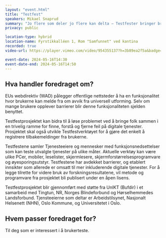 ```yaml
---
layout: "event.html"
title: "Testfest"
speakers: Mikael Snaprud
summary: "Jo flere som deler jo flere kan delta – Testfester bringer brukere og utviklere sammen for inkluderende digitale tjenester"
privacy: public

location-type: hybrid
location-name: Fyrstikkalléen 1, Rom "Samfunnet" ved kantina
recorded: true
video-url: https://player.vimeo.com/video/954355137?h=3b89ea2f5a&badge=0&autopause=0&player_id=0&app_id=58479&texttrack=no

event-date: 2024-05-16T14:30
event-date-end: 2024-05-16T14:50
---
```


## Hva handler foredraget om?

EUs webdirektiv (WAD) pålegger offentlige nettsteder å ha en
funksjonalitet hvor brukerne kan melde fra om avvik fra universell
utforming. Selv om mange brukere opplever barrierer blir denne
funksjonaliteten sjelden benyttet.

Testfestprosjektet kan bidra til å løse problemet ved å bringe folk
sammen i en trivelig ramme for finne, forstå og fjerne feil på digitale
tjenester. Prosjektet skal også utvikle Testfestverktøyet for å gjøre
det enkelt å registrere tilbakemeldinger fra brukerne.

Testfestene samler Tjenesteeiere og mennesker med funksjonsnedsettelser
som kan teste utvalgte tjenester på ulike måter. Aktuelle verktøy kan
være ulike PCer, mobiler, leselister, skjermlesere,
skjermforstørrelsesprogramvare og øyesporingsutstyr. Testfestene har avdekket barrierer, og etablert innsikter som allerede
er omsatt til mer inkluderende digitale tjenester. For å legge tilrette for videre bruk av
forskningsresultatene, vil metode og programvare fra prosjektet bli
publisert under en åpen lisens.

Testfestprosjektet blir gjennomført med støtte fra UnIKT (Bufdir) i et
samarbeid med Tingtun, NR, Norges Blindeforbund og Hørselhemmedes
Landsforbund. Tjensteeierne som deltar er Arbeidstilsynet, Nasjonalt
Helsenett (NHN), Oslo Kommune, og Universitetet i Oslo.

## Hvem passer foredraget for?

Til deg som er interessert i å brukerteste.
